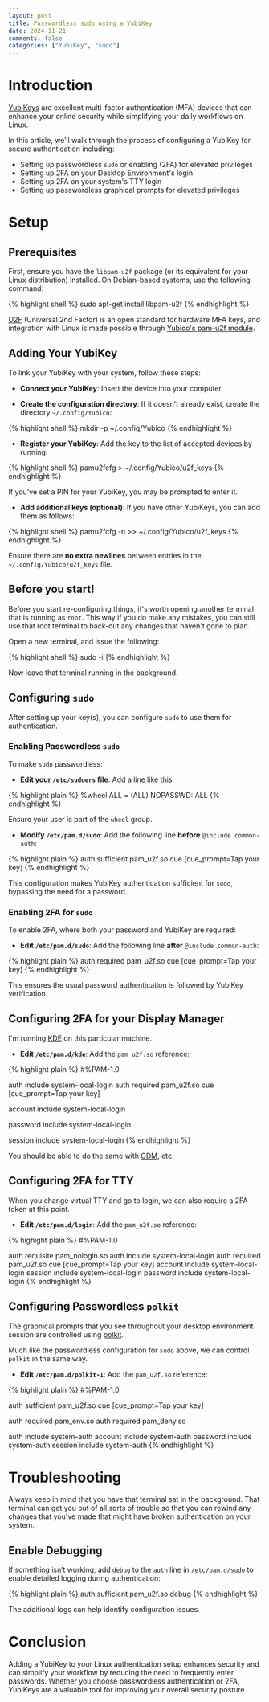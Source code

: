 ```yaml
---
layout: post
title: Passwordless sudo using a YubiKey
date: 2024-11-21
comments: false
categories: ["YubiKey", "sudo"]
---
```


# Introduction

[YubiKeys](https://www.yubico.com/) are excellent multi-factor authentication (MFA) devices that can enhance your online security while simplifying your daily workflows on Linux. 

In this article, we’ll walk through the process of configuring a YubiKey for secure authentication including: 

* Setting up passwordless `sudo` or enabling (2FA) for elevated privileges
* Setting up 2FA on your Desktop Environment's login
* Setting up 2FA on your system's TTY login
* Setting up passwordless graphical prompts for elevated privileges

# Setup

## Prerequisites

First, ensure you have the `libpam-u2f` package (or its equivalent for your Linux distribution) installed. On Debian-based systems, use the following command:

{% highlight shell %}
sudo apt-get install libpam-u2f
{% endhighlight %}

[U2F](https://wiki.debian.org/Security/U2F) (Universal 2nd Factor) is an open standard for hardware MFA keys, and integration with Linux is made possible through [Yubico's pam-u2f module](https://github.com/Yubico/pam-u2f).

## Adding Your YubiKey

To link your YubiKey with your system, follow these steps:

* **Connect your YubiKey**: Insert the device into your computer.

* **Create the configuration directory**: If it doesn’t already exist, create the directory `~/.config/Yubico`:

{% highlight shell %}
mkdir -p ~/.config/Yubico
{% endhighlight %}

* **Register your YubiKey**: Add the key to the list of accepted devices by running:

{% highlight shell %}
pamu2fcfg > ~/.config/Yubico/u2f_keys
{% endhighlight %}

If you’ve set a PIN for your YubiKey, you may be prompted to enter it.

* **Add additional keys (optional)**: If you have other YubiKeys, you can add them as follows:

{% highlight shell %}
pamu2fcfg -n >> ~/.config/Yubico/u2f_keys
{% endhighlight %}

Ensure there are **no extra newlines** between entries in the `~/.config/Yubico/u2f_keys` file.

## Before you start!

Before you start re-configuring things, it's worth opening another terminal that is running as `root`. This way if you 
do make any mistakes, you can still use that root terminal to back-out any changes that haven't gone to plan.

Open a new terminal, and issue the following:

{% highlight shell %}
sudo -i
{% endhighlight %}

Now leave that terminal running in the background.

## Configuring `sudo`

After setting up your key(s), you can configure `sudo` to use them for authentication.

### Enabling Passwordless `sudo`

To make `sudo` passwordless:

* **Edit your `/etc/sudoers` file**: Add a line like this:

{% highlight plain %}
%wheel      ALL = (ALL) NOPASSWD: ALL
{% endhighlight %}

Ensure your user is part of the `wheel` group.

* **Modify `/etc/pam.d/sudo`**: Add the following line **before** `@include common-auth`:

{% highlight plain %}
auth        sufficient      pam_u2f.so cue [cue_prompt=Tap your key]
{% endhighlight %}

This configuration makes YubiKey authentication sufficient for `sudo`, bypassing the need for a password.

### Enabling 2FA for `sudo`

To enable 2FA, where both your password and YubiKey are required:

* **Edit `/etc/pam.d/sudo`**: Add the following line **after** `@include common-auth`:

{% highlight plain %}
auth        required        pam_u2f.so cue [cue_prompt=Tap your key]
{% endhighlight %}

This ensures the usual password authentication is followed by YubiKey verification.

## Configuring 2FA for your Display Manager

I'm running [KDE](https://kde.org/) on this particular machine.

* **Edit `/etc/pam.d/kde`**: Add the `pam_u2f.so` reference:

{% highlight plain %}
#%PAM-1.0

auth       include                     system-local-login
auth       required                    pam_u2f.so cue [cue_prompt=Tap your key]

account    include                     system-local-login

password   include                     system-local-login

session    include                     system-local-login
{% endhighlight %}

You should be able to do the same with [GDM](https://en.wikipedia.org/wiki/GNOME_Display_Manager), etc.

## Configuring 2FA for TTY

When you change virtual TTY and go to login, we can also require a 2FA token at this point.

* **Edit `/etc/pam.d/login`**: Add the `pam_u2f.so` reference:

{% highight plain %}
#%PAM-1.0

auth       requisite    pam_nologin.so
auth       include      system-local-login
auth       required     pam_u2f.so cue [cue_prompt=Tap your key]
account    include      system-local-login
session    include      system-local-login
password   include      system-local-login
{% endhighlight %}

## Configuring Passwordless `polkit`

The graphical prompts that you see throughout your desktop environment session are controlled using [polkit](https://wiki.archlinux.org/title/Polkit).

Much like the passwordless configuration for `sudo` above, we can control `polkit` in the same way.

* **Edit `/etc/pam.d/polkit-1`**: Add the `pam_u2f.so` reference:

{% highlight plain %}
#%PAM-1.0

auth            sufficient      pam_u2f.so cue [cue_prompt=Tap your key]

auth            required        pam_env.so
auth            required        pam_deny.so

auth            include         system-auth
account         include         system-auth
password        include         system-auth
session         include         system-auth
{% endhighlight %}

# Troubleshooting

Always keep in mind that you have that terminal sat in the background. That terminal can get you out of all sorts of trouble
so that you can rewind any changes that you've made that might have broken authentication on your system.

## Enable Debugging

If something isn’t working, add `debug` to the `auth` line in `/etc/pam.d/sudo` to enable detailed logging during authentication:

{% highlight plain %}
auth        sufficient      pam_u2f.so debug
{% endhighlight %}

The additional logs can help identify configuration issues.

# Conclusion

Adding a YubiKey to your Linux authentication setup enhances security and can simplify your workflow by reducing the need to frequently enter passwords. Whether you choose passwordless authentication or 2FA, YubiKeys are a valuable tool for improving your overall security posture.
